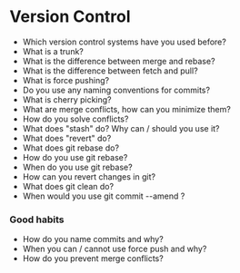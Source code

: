 # Version Control

* Which version control systems have you used before?
* What is a trunk?
* What is the difference between merge and rebase?
* What is the difference between fetch and pull?
* What is force pushing?
* Do you use any naming conventions for commits?
* What is cherry picking?
* What are merge conflicts, how can you minimize them?
* How do you solve conflicts?
* What does "stash" do? Why can / should you use it?
* What does "revert" do?
* What does git rebase do?
* How do you use git rebase?
* When do you use git rebase?
* How can you revert changes in git?
* What does git clean do?
* When would you use git commit --amend ?


### Good habits
* How do you name commits and why?
* When you can / cannot use force push and why?
* How do you prevent merge conflicts?

